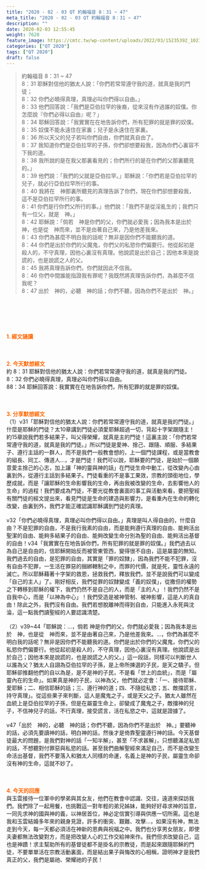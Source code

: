 ```yaml
---
title: "2020 - 02 - 03 QT 約翰福音 8：31 ~ 47"
meta_title: "2020 - 02 - 03 QT 約翰福音 8：31 ~ 47"
description: ""
date: 2020-02-03 12:55:45
weight: 7628
feature_image: https://cmtc.tw/wp-content/uploads/2022/03/15235392_10211799862337740_180693556567566654_o-1.webp
categories: ["QT 2020"]
tags: ["QT 2020"]
draft: false
---
```


<blockquote>約翰福音 8：31 ~ 47<br />
8：31 耶穌對信他的猶太人說：「你們若常常遵守我的道，就真是我的門徒；<br />
8：32 你們必曉得真理，真理必叫你們得以自由。」<br />
8：33 他們回答說：「我們是亞伯拉罕的後裔，從來沒有作過誰的奴僕。你怎麼說『你們必得以自由』呢？」<br />
8：34 耶穌回答說：「我實實在在地告訴你們，所有犯罪的就是罪的奴僕。<br />
8：35 奴僕不能永遠住在家裏；兒子是永遠住在家裏。<br />
8：36 所以天父的兒子若叫你們自由，你們就真自由了。<br />
8：37 我知道你們是亞伯拉罕的子孫，你們卻想要殺我，因為你們心裏容不下我的道。<br />
8：38 我所說的是在我父那裏看見的；你們所行的是在你們的父那裏聽見的。」<br />
8：39 他們說：「我們的父就是亞伯拉罕。」耶穌說：「你們若是亞伯拉罕的兒子，就必行亞伯拉罕所行的事。<br />
8：40 我將在　神那裏所聽見的真理告訴了你們，現在你們卻想要殺我，這不是亞伯拉罕所行的事。<br />
8：41 你們是行你們父所行的事。」他們說：「我們不是從淫亂生的；我們只有一位父，就是　神。」<br />
8：42 耶穌說：「倘若　神是你們的父，你們就必愛我；因為我本是出於　神，也是從　神而來，並不是由著自己來，乃是他差我來。<br />
8：43 你們為甚麼不明白我的話呢？無非是因你們不能聽我的道。<br />
8：44 你們是出於你們的父魔鬼，你們父的私慾你們偏要行。他從起初是殺人的，不守真理，因他心裏沒有真理。他說謊是出於自己；因他本來是說謊的，也是說謊之人的父。<br />
8：45 我將真理告訴你們，你們就因此不信我。<br />
8：46 你們中間誰能指證我有罪呢？我既然將真理告訴你們，為甚麼不信我呢？<br />
8：47 出於　神的，必聽　神的話；你們不聽，因為你們不是出於　神。」</blockquote><br />
&nbsp;<br />
<br />
&nbsp;<br />
<br />
<span style="color: #ff6600;"><strong>1. </strong><strong>經文誦讀</strong></span><br />
<br />
<span style="color: #ff6600;"><strong> </strong></span><br />
<br />
<span style="color: #ff6600;"><strong>2. 今天默想</strong><strong>經文<br />
</strong></span>約 8：31 耶穌對信他的猶太人說：你們若常常遵守我的道，就真是我的門徒。<br />
8：32 你們必曉得真理，真理必叫你們得以自由。<br />
88：34 耶穌回答說：我實實在在地告訴你們，所有犯罪的就是罪的奴僕。<br />
<br />
&nbsp;<br />
<br />
<span style="color: #ff6600;"><strong>3. 分享默想經文<br />
</strong></span>（1）v31「耶穌對信他的猶太人說：你們若常常遵守我的道，就真是我的門徒。」什麼是耶穌的門徒？太10章講到門徒必須愛耶穌超過一切，背起十字架跟隨主！約15章說我們若多結果子，叫父得榮耀，就真是主的門徒！這裏主說：「你們若常常遵守我的道，就真是我的門徒。」所以門徒是愛神、捨己、跟隨、順服、多結果子、遵行主話的一群人，而不是我們一般教會想的，上一個門徒課程，或是當教會的組長、同工、傳道人…，才是門徒！我們可以說，耶穌要的門徒，是始於一個願意愛主捨己的心志，加上讓「神的靈與神的話」在門徒生命中動工，從改變內心由裏到外，從遵行主話到多結果子。門徒看重的不是事工果效，宗教的頭銜地位，學歷成就，而是「讓耶穌的生命影響我的生命，再由我被改變的生命，去影響他人的生命」的過程！我們要成為門徒，不要光從教會裏面的事工與活動來看，要把聖經有關門徒的經文提出來，看見門徒是生命的建造與影響力，是看重內在生命的轉化改變，由裏到外，我們才能正確認識耶穌講到門徒的真理。<br />
<br />
v32「你們必曉得真理，真理必叫你們得以自由。」真理是叫人得自由的，什麼自由？不是犯罪的自由，不是我行我素的自由，而是能夠遵行真理的自由、能夠活出聖潔的自由、能夠多結果子的自由、能夠改變生命分別為聖的自由、能夠活出基督的自由！v34「我實實在在地告訴你們，所有犯罪的就是罪的奴僕。」我們過去以為自己是自由的，信耶穌開始反而被管東管西，變得很不自由，這是屬靈的無知。我們過去的自由，是犯罪的自由，其實是「罪的奴隸」，因為我們不能不犯罪，沒有自由不犯罪，一生活在罪惡的捆綁轄制之中，而罪的代價，就是死，靈性永遠的滅亡。所以耶穌藉著十字架的救恩，拯救我們，釋放我們，並不是說我們可以變成「自己的主人」了。剛好相反，我們從罪的奴隸變成「義的奴僕」，從撒但的權勢之下轉移到耶穌的權下，我們仍然不是自己的人，而是「主的人」！我們仍然不是自我中心，而是「以神為中心」！我們受造是被神管制、被神影響，這是人的真自由！除此之外，我們沒有自由。我們若想脫離神而得到自由，只能進入永死與沈淪，這一點我們讀聖經的人要認識清楚。<br />
<br />
（2）v39~44「耶穌說：…，倘若 神是你們的父，你們就必愛我；因為我本是出於　神，也是從　神而來，並不是由著自己來，乃是他差我來。…，你們為甚麼不明白我的話呢？無非是因你們不能聽我的道。你們是出於你們的父魔鬼，你們父的私慾你們偏要行。他從起初是殺人的，不守真理，因他心裏沒有真理。他說謊是出於自己；因他本來是說謊的，也是說謊之人的父。」這一段話，同樣可以判斷世人以誰為父？猶太人自詡為亞伯拉罕的子孫，是上帝所揀選的子民，是天之驕子。但耶穌卻推翻他們的自以為是，是不是神的子民，不是看「世上的血統」，而是「屬靈內在的生命」。如果真是神的子民，以神為父，他們就必定會：「一、接待耶穌、愛耶穌；二、相信耶穌的話；三、遵行神的道；四、不隨從私慾；五、敵擋謊言，持守真理」。從這些果子來判斷，這人是魔鬼之子，或是天父之子。猶太人雖然在血統上是亞伯拉罕的子孫，但是在屬靈生命上，卻變成了魔鬼之子，敵擋神的兒子，不信神兒子的話，不行真理，接受謊言，活在私慾之中，這就是證據了。<br />
<br />
v47「出於　神的，必聽　神的話；你們不聽，因為你們不是出於　神。」要聽神的話，必須先要讀神的話，明白神的話，然後才是倚靠聖靈遵行神的話。今天基督徒最大的問題，是我們對神的話「一知半解」，甚至「不求甚解」，只想聽滿足私慾的話，不想聽對付罪惡與私慾的話。甚至我們曲解聖經來滿足自己，而不是改變生命活出基督，我們不要落入和猶太人同樣的命運，名義上是神的子民，屬靈生命卻沒有神的生命，這就不妙了。<br />
<br />
<span style="color: #ff6600;"><strong> </strong></span><br />
<br />
<span style="color: #ff6600;"><strong>4. 今天的回應<br />
</strong></span>與玉雲接待一位軍中的學弟與其女友，他們在教會中認識、交往，遠道來探訪我們。我們除了一起用餐，也挑戰這一對年輕的弟兄姊妹，能夠好好尋求神的旨意，一同先求神的國與神的義，以神居首位，神必定信實引導與供應一切所需。這也是我和玉雲結婚多年來的親身見證，許多的衝突、艱難、攻擊…，如果沒有神，無法走到今天，每一天都必須活在神新的恩典與祝福之中。我們也分享男女朋友，即使夫妻都無法改變對方，而是把改變人心的工作交給神來作。我們但求改變自己，這也是神蹟！求主幫助所有的基督徒都不是掛名的宗教徒，而是起來跟隨耶穌的門徒，不要單單活在宗教活動裏面，而是結出果子與悔改的心相稱，證明神才是我們真正的父，我們是屬祂、榮耀祂的子民！
        
